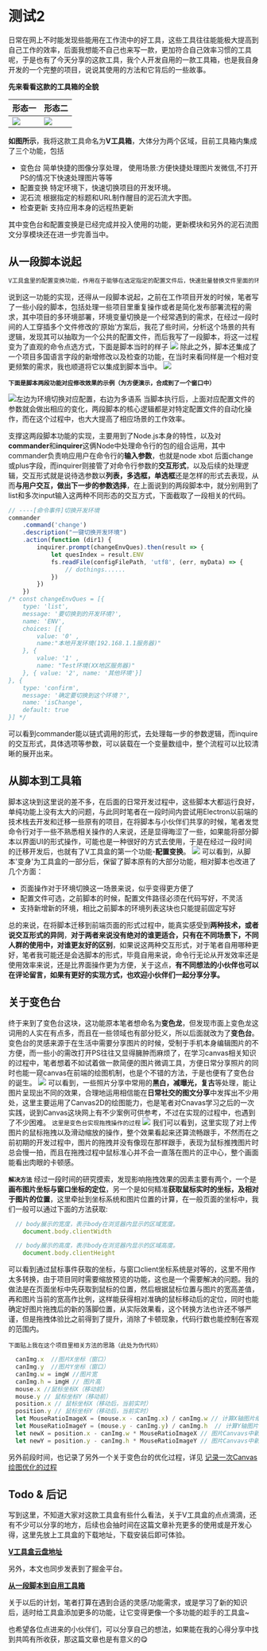 # 测试2
日常在网上不时能发现些能用在工作流中的好工具，这些工具往往能能极大提高到自己工作的效率，后面我想能不自己也来写一款，更加符合自己效率习惯的工具呢，于是也有了今天分享的这款工具，我个人开发自用的一款工具箱，也是我自身开发的一个完整的项目，说说其使用的方法和它背后的一些故事。

**先来看看这款的工具箱的全貌**

  形态一| 形态二
-------- | -------- 
![](https://p3-juejin.byteimg.com/tos-cn-i-k3u1fbpfcp/fcaacb26ef604ce0aa2d40db2dba67f0~tplv-k3u1fbpfcp-watermark.image) |![](https://p3-juejin.byteimg.com/tos-cn-i-k3u1fbpfcp/eb89fed3d0f54ca8a821f5df82629743~tplv-k3u1fbpfcp-watermark.image)

**如图所示**，我将这款工具命名为**V工具箱**，大体分为两个区域，目前工具箱内集成了三个功能，包括

- 变色台 简单快捷的图像分享处理，
使用场景:方便快捷处理图片发微信,不打开PS的情况下快速处理图片等等
- 配置变换 特定环境下，快速切换项目的开发环境。
- 泥石流 根据指定的标题和URL制作醒目的泥石流大字图。
- 检查更新 支持应用本身的远程热更新

其中变色台和配置变换是已经完成并投入使用的功能，更新模块和另外的泥石流图文分享模块还在进一步完善当中。
## 从一段脚本说起
```python
V工具盒里的配置变换功能，作用在于能够在选定指定的配置文件后，快速批量替换文件里面的环境变量参数，达到快速切换项目环境的目的。
```
说到这一功能的实现，还得从一段脚本说起，之前在工作项目开发的时候，笔者写了一些小段的脚本，包括处理一些项目里重复操作或者是简化发布部署流程的需求，其中项目的多环境部署，环境变量切换是一个经常遇到的需求，在经过一段时间的人工穿插多个文件修改的‘原始’方案后，我花了些时间，分析这个场景的共有逻辑，发现其可以抽取为一个公共的配置文件，而后我写了一段脚本，将这一过程变为了直观的命令点选方式，下面是脚本当时的样子
![](https://p1-juejin.byteimg.com/tos-cn-i-k3u1fbpfcp/e14f64092e5947aaa6972db0db7199cb~tplv-k3u1fbpfcp-watermark.image)
除此之外，脚本还集成了一个项目多国语言字段的新增修改以及检查的功能，在当时来看同样是一个相对变更频繁的需求，我也顺道将它以集成到脚本当中。
![](https://p3-juejin.byteimg.com/tos-cn-i-k3u1fbpfcp/679c97ce081b42df89b441fb124f421f~tplv-k3u1fbpfcp-watermark.image)

**`下面是脚本两段功能对应修改效果的示例（为方便演示，合成到了一个窗口中）`**

![左边为环境切换对应配置，右边为多语系](https://p1-juejin.byteimg.com/tos-cn-i-k3u1fbpfcp/72729181196840e9a65929d174dde2d4~tplv-k3u1fbpfcp-watermark.image)
当脚本执行后，上面对应配置文件的参数就会做出相应的变化，两段脚本的核心逻辑都是对特定配置文件的自动化操作，而在这个过程中，也大大提高了相应场景的工作效率。

支撑这两段脚本功能的实现，主要用到了Node.js本身的特性，以及对**commander**和**inquirer**这俩Node中处理命令行的包的组合运用，其中commander负责响应用户在命令行的**输入参数**，也就是node xbot 后面change或plus字段，而inquirer则接管了对命令行参数的**交互形式**，以及后续的处理逻辑，交互形式就是说待选参数以**列表，多选框，单选框**还是怎样的形式去表现，从而**与用户交互，做出下一步的参数选择**，在上面说到的两段脚本中，就分别用到了list和多次input输入这两种不同形态的交互方式，下面截取了一段相关的代码。
```javascript
// ----[命令事件]切换开发环境
commander
    .command('change')
    .description("一键切换开发环境")
    .action(function (dir1) {
        inquirer.prompt(changeEnvQues).then(result => {					
			let quesIndex = result.ENV          
			fs.readFile(configFilePath, 'utf8', (err, myData) => {
				// dothings......			
			})
        })
    })
/* const changeEnvQues = [{
    type: 'list',
    message: '要切换到的开发环境?',
    name: 'ENV',
    choices: [{
		value: '0' ,		
		name:"本地开发环境(192.168.1.1服务器)"
	}, {
		value: '1' ,
		name: "Test环境(XX地区服务器)"
	}, { value: '2', name: '其他环境'}]
}, {
    type: 'confirm',
    message: '确定要切换到这个环境？',
    name: 'isChange',
    default: true
}] */
```
可以看到commander能以链式调用的形式，去处理每一步的参数逻辑，而inquire的交互形式，具体选项等参数，可以装载在一个变量数组中，整个流程可以比较清晰的展开出来。
## 从脚本到工具箱
脚本这块到这里说的差不多，在后面的日常开发过程中，这些脚本大都运行良好，单纯功能上没有太大的问题，与此同时笔者在一段时间内尝试用Electron以前端的技术栈去开发和迁移一些原有的项目，在将脚本与小伙伴们共享的时候，笔者发觉命令行对于一些不熟悉相关操作的人来说，还是显得晦涩了一些，如果能将部分脚本以界面UI的形式操作，可能也是一种很好的方式去使用，于是在经过一段时间的迁移开发后，也就有了V工具盒的第一个功能-**配置变换**。
![](https://p6-juejin.byteimg.com/tos-cn-i-k3u1fbpfcp/fe06c0d205a44e2c9d9835c9c712381a~tplv-k3u1fbpfcp-watermark.image)
可以看到，从脚本'变身'为工具盒的一部分后，保留了脚本原有的大部分功能，相对脚本也改进了几个方面：
- 页面操作对于环境切换这一场景来说，似乎变得更方便了
- 配置文件可选，之前脚本的时候，配置文件路径必须在代码写好，不灵活
- 支持新增新的环境，相比之前脚本的环境列表这块也只能提前固定写好

总的来说，在将脚本迁移到前端页面的形式过程中，能真实感受到**两种技术，或者说交互形式的异同**，**对于两者来说没有绝对的谁更适合，只有在不同场景下，不同人群的使用中，对谁更友好的区别**，如果说这两种交互形式，对于笔者自用哪种更好，笔者我可能还是会选脚本的形式，毕竟自用来说，命令行无论从开发效率还是使用效率来说，还是比界面操作更为方便，关于这点，**有不同想法的小伙伴也可以在评论留言，如果有更好的实现方式，也欢迎小伙伴们一起分享分享。**
## 关于变色台
终于来到了变色台这块，这功能原本笔者想命名为**变色龙**，但发现市面上变色龙这词用的人实在有点多，而且在一些领域也有部分贬义，所以后面就改为了**变色台**。变色台的灵感来源于在生活中需要分享图片的时候，受制于手机本身编辑图片的不方便，而一些小的需改打开PS往往又显得臃肿而麻烦了，在学习canvas相关知识的过程中，笔者想着不如试着做一款简便的图片微调工具，方便日常分享照片的同时也能一窥canvas在前端的绘图机制，也是个不错的方法，于是也便有了变色台的诞生。
![](https://p1-juejin.byteimg.com/tos-cn-i-k3u1fbpfcp/231d1396fdaa43d785b7d1ef5743a002~tplv-k3u1fbpfcp-watermark.image)
可以看到，一些照片分享中常用的**黑白，减曝光，复古**等处理，能让图片呈现出不同的效果，合理地运用相信能在**日常社交的图文分享**中发挥出不少用处，这里主要运用了Canvas2D的绘图能力，也是笔者对Cnavas学习之后的一次实践，说到Canvas这块网上有不少案例可供参考，不过在实现的过程中，也遇到了不少困难。
`这里是变色台实现拖拽操作的过程`
![](https://p9-juejin.byteimg.com/tos-cn-i-k3u1fbpfcp/0d354852967e4637bc66edcd53da2a62~tplv-k3u1fbpfcp-watermark.image)
我们可以看到，这里实现了对上传图片的鼠标拖拽以及滑动缩放的操作，整个效果看起来还算流畅跟手，不然而在之前初期的开发过程中，图片的拖拽并没有像现在那样跟手，表现为鼠标推拽图片时总会慢一拍，而且在拖拽过程中鼠标准心并不会一直落在图片的正中心，整个画面能看出肉眼的卡顿感。

**`解决方法`**
经过一段时间的研究摸索，发现影响拖拽效果的因素主要有两个，一个是**画布图片坐标与窗口坐标的定位**，另一个是如何精准**获取鼠标实时的坐标，及相对于图片的位置**，这里牵扯到坐标系统和图片位置的计算，在一般页面的坐标中，我们一般可以通过下面的方法获取:
```javascript
  // body展示的宽度，表示body在浏览器内显示的区域宽度。
    document.body.clientWidth

  // body展示的高度，表示body在浏览器内显示的区域高度。
    document.body.clientHeight
```
可以看到通过鼠标事件获取的坐标，与窗口client坐标系统是对等的，这里不用作太多转换，由于项目同时需要缩放预览的功能，这也是一个需要解决的问题。我的做法是在页面坐标中先获取到鼠标的位置，然后根据鼠标位置与图片的宽高差值，再和图片当前的宽高作比例，这样能获得相对准确的鼠标移动后的定位，同时也能确定好图片拖拽后的新的落脚位置，从实际效果看，这个转换方法也许还不够严谨，但是拖拽体验比之前得到了提升，消除了卡顿现象，代码行数也能控制在客观的范围内。

`下面贴上我在这个项目里相关方法的思路（此处为伪代码）`
```javascript
  canImg.x  //图片X坐标（窗口）
  canImg.y  //图片Y坐标（窗口）
  canImg.w = imgW //图片宽
  canImg.h = imgH // 图片高 
  mouse.x //鼠标坐标X（移动前）
  mouse.y // 鼠标坐标Y（移动前）
  position.x // 鼠标坐标X（移动后，当前实时）
  position.y // 鼠标坐标Y（移动后，当前实时）
  let MouseRatioImageX = (mouse.x - canImg.x) / canImg.w // 计算X轴图片缩放比例
  let MouseRatioImageY = (mouse.y - canImg.y) / canImg.h  // 计算Y轴图片缩放比例
  let newX = position.x - canImg.w * MouseRatioImageX // 图片Canvavs中新的绘制坐标X
  let newY = position.y - canImg.h * MouseRatioImageY // 图片Canvavs中新的绘制坐标Y
```
另外前段时间，也记录了另外一个关于变色台的优化过程，详见 [记录一次Canvas绘图优化的过程](https://juejin.im/post/6885263846811172877)
## Todo & 后记
写到这里，不知道大家对这款工具盒有些什么看法，关于V工具盒的点点滴滴，还有不少可以分享的地方，后续也会抽时间在这篇文章补充更多的使用或是开发心得，这里先放上工具盒的下载地址，下载安装后即可体验。

[**V工具盒云盘地址**](https://wws.lanzous.com/ieCUNifsb0h)

另外，本文也同步发表到了掘金平台。

[**从一段脚本到自用工具箱**](https://juejin.cn/post/6886072157324083208)

关于以后的计划，笔者打算在遇到合适的灵感/功能需求，或是学习了新的知识后，适时给工具盒添加更多的功能，让它变得更像一个多功能的趁手的工具盒~

也希望各位点进来的小伙伴们，可以分享自己的想法，如果能在我的心得分享中找到共鸣有所收获，那这篇文章也是有意义的😋
